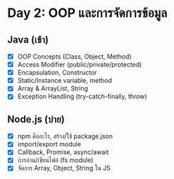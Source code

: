 # Day 2: OOP และการจัดการข้อมูล

## Java (เช้า)
- [x] OOP Concepts (Class, Object, Method)
- [x] Access Modifier (public/private/protected)
- [x] Encapsulation, Constructor
- [x] Static/Instance variable, method
- [x] Array & ArrayList, String
- [x] Exception Handling (try-catch-finally, throw)

## Node.js (บ่าย)
- [x] npm คืออะไร, สร้าง/ใช้ package.json
- [x] import/export module
- [x] Callback, Promise, async/await
- [x] การอ่าน/เขียนไฟล์ (fs module)
- [x] จัดการ Array, Object, String ใน JS